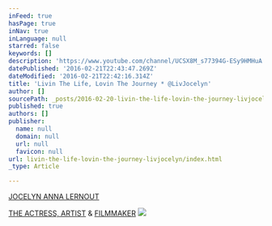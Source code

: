```yaml
---
inFeed: true
hasPage: true
inNav: true
inLanguage: null
starred: false
keywords: []
description: 'https://www.youtube.com/channel/UCSX8M_s77394G-ESy9HMHuA'
datePublished: '2016-02-21T22:43:47.269Z'
dateModified: '2016-02-21T22:42:16.314Z'
title: 'Livin The Life, Lovin The Journey * @LivJocelyn'
author: []
sourcePath: _posts/2016-02-20-livin-the-life-lovin-the-journey-livjocelyn.md
published: true
authors: []
publisher:
  name: null
  domain: null
  url: null
  favicon: null
url: livin-the-life-lovin-the-journey-livjocelyn/index.html
_type: Article

---
```

[JOCELYN ANNA LERNOUT][0]

[THE ACTRESS, ARTIST][1] & [FILMMAKER][2]
![](https://the-grid-user-content.s3-us-west-2.amazonaws.com/e8d02152-844f-481e-a570-78a24f4e3a02.jpg)

[0]: https://www.facebook.com/Jocelyn-Anna-Lernout-198650163486974/
[1]: https://www.youtube.com/channel/UCSX8M_s77394G-ESy9HMHuA
[2]: https://www.youtube.com/channel/UCYCg5dk1Cuz73svys5MlBDg